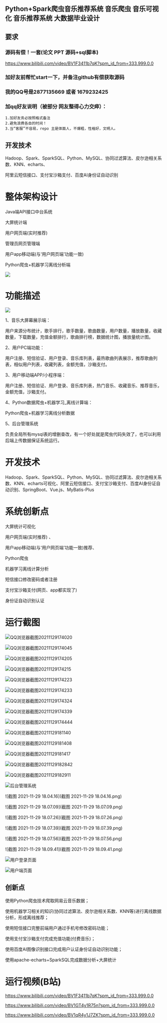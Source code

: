 ## Python+Spark爬虫音乐推荐系统 音乐爬虫 音乐可视化 音乐推荐系统 大数据毕业设计

## 要求
### 源码有偿！一套(论文 PPT 源码+sql脚本)

https://www.bilibili.com/video/BV1F3411b7qK?spm_id_from=333.999.0.0

### 
### 加好友前帮忙start一下，并备注github有偿获取源码
### 我的QQ号是2877135669 或者 1679232425
### 加qq好友说明（被部分 网友整得心力交瘁）：
    1.加好友务必按照格式备注
    2.避免浪费各自的时间！
    3.当“客服”不容易，repo 主是体面人，不爆粗，性格好，文明人。





## 开发技术
Hadoop、Spark、SparkSQL、Python、MySQL、协同过滤算法、皮尔逊相关系数、KNN、echarts、

阿里云短信接口、支付宝沙箱支付、百度AI身份证自动识别

# 整体架构设计

Java端API接口中台系统

大屏统计端

用户网页端(实时推荐)

管理员网页管理端

用户app移动端(与‘用户网页端’功能一致)

Python爬虫+机器学习离线分析端

![](架构设计图.png)

# 功能描述

![](大屏统计图需求.png)

1、音乐大屏幕展示端：

用户来源分布统计，歌手排行，歌手数量，歌曲数量，用户数量，播放数量，收藏数量，下载数量，充值金额排行，歌曲排行榜，数据统计图，播放量统计图。

 

2、用户PC端功能：

用户注册、短信验证、用户登录、音乐库列表，最热歌曲列表展示，推荐歌曲列表，相似用户列表，收藏列表，金额充值，沙箱支付。

 

3、用户移动端APP/小程序端：

用户注册、短信验证、用户登录、音乐库列表，热门音乐、收藏音乐、推荐音乐，金额充值，沙箱支付。

 

4、Python数据爬虫+机器学习_离线计算端：

Python爬虫+机器学习离线分析数据

 

5、后台管理系统

负责全局所有mysql表的增删查改，有一个好处就是爬虫代码失效了，也可以利用后端上传数据保证系统运行。

 

 

# 开发技术

Hadoop、Spark、SparkSQL、Python、MySQL、协同过滤算法、皮尔逊相关系数、KNN、echarts可视化、阿里云短信接口、支付宝沙箱支付、百度AI身份证自动识别、SpringBoot、Vue.js、MyBatis-Plus 

 

 

# 系统创新点

大屏统计可视化

用户网页端(实时推荐) 、

用户app移动端(与‘用户网页端’功能一致)推荐、

Python爬虫

机器学习离线计算分析

短信接口修改密码或者注册

支付宝沙箱支付(网页、app都实现了)

身份证自动识别认证



# 运行截图



![QQ浏览器截图20211129174020](QQ浏览器截图20211129174020.png)

![QQ浏览器截图20211129174045](QQ浏览器截图20211129174045.png)

![QQ浏览器截图20211129174205](QQ浏览器截图20211129174205.png)

![QQ浏览器截图20211129174215](QQ浏览器截图20211129174215.png)

![QQ浏览器截图20211129174223](QQ浏览器截图20211129174223.png)

![QQ浏览器截图20211129174233](QQ浏览器截图20211129174233.png)

![QQ浏览器截图20211129174324](QQ浏览器截图20211129174324.png)

![QQ浏览器截图20211129174339](QQ浏览器截图20211129174339.png)

![QQ浏览器截图20211129174444](QQ浏览器截图20211129174444.png)

![QQ浏览器截图20211129181140](QQ浏览器截图20211129181140.png)

![QQ浏览器截图20211129181408](QQ浏览器截图20211129181408.png)

![QQ浏览器截图20211129181417](QQ浏览器截图20211129181417.png)

![QQ浏览器截图20211129182842](QQ浏览器截图20211129182842.png)

![QQ浏览器截图20211129182911](QQ浏览器截图20211129182911.png)



![后台管理系统](后台管理系统.png)



![截图 2021-11-29 18.04.16](截图 2021-11-29 18.04.16.png)

![截图 2021-11-29 18.07.09](截图 2021-11-29 18.07.09.png)

![截图 2021-11-29 18.07.26](截图 2021-11-29 18.07.26.png)

![截图 2021-11-29 18.07.39](截图 2021-11-29 18.07.39.png)

![截图 2021-11-29 18.07.56](截图 2021-11-29 18.07.56.png)

![截图 2021-11-29 18.09.41](截图 2021-11-29 18.09.41.png)


![用户登录页面](用户登录页面.png)

![用户端页面](用户端页面.png)











## 创新点

使用Python爬虫技术爬取网易云音乐数据；

使用机器学习相关的知识(协同过滤算法、皮尔逊相关系数、KNN等)进行离线数据分析，形成离线推荐；

使用短信接口完整前端用户通过手机号修改密码功能；

使用支付宝沙箱支付完成充值功能(付费音乐)；

使用百度AI图像识别接口完成用户认证身份证自动识别功能；

使用apache-echarts+SparkSQL完成数据分析+大屏统计









# 运行视频(B站)

https://www.bilibili.com/video/BV1F3411b7qK?spm_id_from=333.999.0.0

https://www.bilibili.com/video/BV1GT4y1R75n?spm_id_from=333.999.0.0

https://www.bilibili.com/video/BV1qR4y1J7ZK?spm_id_from=333.999.0.0





